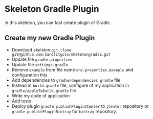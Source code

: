 # Skeleton Gradle Plugin
In this skeleton, you can fast create plugin of Gradle.

## Create my new Gradle Plugin
- Download skeleton ```git clone git@github.com:karolitgolo/skeletongradle.git```
- Update file ```gradle.properties```
- Update file ```settings.gradle```
- Remove ```example``` from file name ```env.properties.example``` and configuration this
- Add dependencies to ```gradle/dependencies.gradle``` file
- Instead in ```build.gradle``` file, configure of my application in ```gradle/applyToBuild.gradle``` file
- Write my code of application
- Add tests
- Deploy plugin ```gradle publishPluginJCenter``` to ```jCenter``` repository or
```gradle publishPluginBintray``` for ```bintray``` repository.